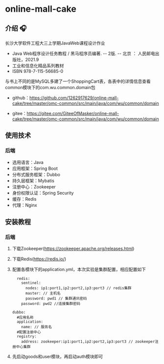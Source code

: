 # online-mall-cake

## 介绍 🎧

长沙大学软件工程大三上学期JavaWeb课程设计作业

- Java Web程序设计任务教程 / 黑马程序员编著. -- 2版. -- 北京 ： 人民邮电出版社，2021.9  
- 工业和信息化精品系列教材
- ISBN 978-7-115-56685-0

与书上不同的是MySQL多建了一个ShoppingCart表，各表中的详情信息查看common模块下的com.wu.common.domain包

- github：https://github.com/1262917629/online-mall-cake/tree/master/omc-common/src/main/java/com/wu/common/domain

- gitee：https://gitee.com/GiteeOfMasker/online-mall-cake/tree/master/omc-common/src/main/java/com/wu/common/domain

## 使用技术

### 后端

- 选用语言：Java
- 应用框架：Spring Boot
- 分布式服务框架：Dubbo
- 持久层框架：Mybatis
- 注册中心：Zookeeper
- 身份权限认证：Spring Security
- 缓存：Redis
- 代理：Nginx

## 安装教程

### 后端

1. 下载Zookeeper(https://zookeeper.apache.org/releases.html)

2. 下载Redis(https://redis.io/)

3. 配置各模块下的application.yml，本次实验是集群配置，相应配置如下

   ```
     redis:
       sentinel:
         nodes: ip1:port1,ip2:port2,ip3:port3 // redis集群
         master: // 主机名
         password: pwd1 // 集群通讯密码
       password: pwd2 //连接集群密码
   ```

   ```
   dubbo:
     #应用名称
     application:
       name: // 服务名
     #配置注册中心
     registry:
       address: zookeeper:ip1:port1,ip2:port2,ip3:port3 // zookeeper注册中心集群
   ```

4. 先启动goods和user模块，再启动auth模块即可
